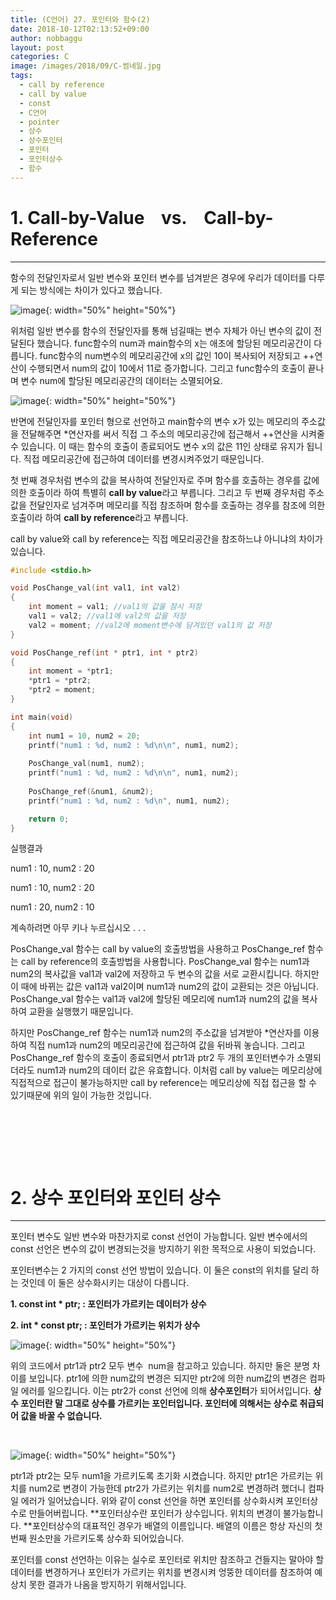 ```yaml
---
title: (C언어) 27. 포인터와 함수(2)
date: 2018-10-12T02:13:52+09:00
author: nobbaggu
layout: post
categories: C
image: /images/2018/09/C-썸네일.jpg
tags:
  - call by reference
  - call by value
  - const
  - C언어
  - pointer
  - 상수
  - 상수포인터
  - 포인터
  - 포인터상수
  - 함수
---
```

# 1. Call-by-Value    vs.    Call-by-Reference

* * *

함수의 전달인자로서 일반 변수와 포인터 변수를 넘겨받은 경우에 우리가 데이터를 다루게 되는 방식에는 차이가 있다고 했습니다.

![image](https://nobbaggu.github.io/images/2018/09/111.jpg){: width="50%" height="50%"}

위처럼 일반 변수를 함수의 전달인자를 통해 넘길때는 변수 자체가 아닌 변수의 값이 전달된다 했습니다. func함수의 num과 main함수의 x는 애초에 할당된 메모리공간이 다릅니다. func함수의 num변수의 메모리공간에 x의 값인 10이 복사되어 저장되고 ++연산이 수행되면서 num의 값이 10에서 11로 증가합니다. 그리고 func함수의 호출이 끝나며 변수 num에 할당된 메모리공간의 데이터는 소멸되어요.

![image](https://nobbaggu.github.io/images/2018/09/222.jpg){: width="50%" height="50%"}

반면에 전달인자를 포인터 형으로 선언하고 main함수의 변수 x가 있는 메모리의 주소값을 전달해주면 *연산자를 써서 직접 그 주소의 메모리공간에 접근해서 ++연산을 시켜줄 수 있습니다. 이 때는 함수의 호출이 종료되어도 변수 x의 값은 11인 상태로 유지가 됩니다. 직접 메모리공간에 접근하여 데이터를 변경시켜주었기 때문입니다.

첫 번째 경우처럼 변수의 값을 복사하여 전달인자로 주며 함수를 호출하는 경우를 값에 의한 호출이라 하여 특별히 **call by value**라고 부릅니다. 그리고 두 번째 경우처럼 주소값을 전달인자로 넘겨주며 메모리를 직접 참조하며 함수를 호출하는 경우를 참조에 의한 호출이라 하여 **call by reference**라고 부릅니다.

call by value와 call by reference는 직접 메모리공간을 참조하느냐 아니냐의 차이가 있습니다.

~~~ c
#include <stdio.h>

void PosChange_val(int val1, int val2)
{
    int moment = val1; //val1의 값을 잠시 저장
    val1 = val2; //val1에 val2의 값을 저장
    val2 = moment; //val2에 moment변수에 담겨있던 val1의 값 저장
}

void PosChange_ref(int * ptr1, int * ptr2)
{
    int moment = *ptr1;
    *ptr1 = *ptr2;
    *ptr2 = moment;
}

int main(void)
{
    int num1 = 10, num2 = 20;
    printf("num1 : %d, num2 : %d\n\n", num1, num2);
    
    PosChange_val(num1, num2);
    printf("num1 : %d, num2 : %d\n\n", num1, num2);
    
    PosChange_ref(&num1, &num2);
    printf("num1 : %d, num2 : %d\n", num1, num2);

    return 0;
}
~~~

실행결과

num1 : 10, num2 : 20


num1 : 10, num2 : 20


num1 : 20, num2 : 10


계속하려면 아무 키나 누르십시오 . . .

PosChange\_val 함수는 call by value의 호출방법을 사용하고 PosChange\_ref 함수는 call by reference의 호출방법을 사용합니다. PosChange\_val 함수는 num1과 num2의 복사값을 val1과 val2에 저장하고 두 변수의 값을 서로 교환시킵니다. 하지만 이 때에 바뀌는 값은 val1과 val2이며 num1과 num2의 값이 교환되는 것은 아닙니다. PosChange\_val 함수는 val1과 val2에 할당된 메모리에 num1과 num2의 값을 복사하여 교환을 실행했기 때문입니다.

하지만 PosChange\_ref 함수는 num1과 num2의 주소값을 넘겨받아 *연산자를 이용하여 직접 num1과 num2의 메모리공간에 접근하여 값을 뒤바꿔 놓습니다. 그리고 PosChange\_ref 함수의 호출이 종료되면서 ptr1과 ptr2 두 개의 포인터변수가 소멸되더라도 num1과 num2의 데이터 값은 유효합니다. 이처럼 call by value는 메모리상에 직접적으로 접근이 불가능하지만 call by reference는 메모리상에 직접 접근을 할 수 있기때문에 위의 일이 가능한 것입니다.

&nbsp;

&nbsp;

&nbsp;

# 2. 상수 포인터와 포인터 상수

* * *

포인터 변수도 일반 변수와 마찬가지로 const 선언이 가능합니다. 일반 변수에서의 const 선언은 변수의 값이 변경되는것을 방지하기 위한 목적으로 사용이 되었습니다.

포인터변수는 2 가지의 const 선언 방법이 있습니다. 이 둘은 const의 위치를 달리 하는 것인데 이 둘은 상수화시키는 대상이 다릅니다.

**1. const int * ptr; : 포인터가 가르키는 데이터가 상수**

**2. int * const ptr; : 포인터가 가르키는 위치가 상수**

![image](https://nobbaggu.github.io/images/2018/09/333.jpg){: width="50%" height="50%"}

위의 코드에서 ptr1과 ptr2 모두 변수  num을 참고하고 있습니다. 하지만 둘은 분명 차이를 보입니다. ptr1에 의한 num값의 변경은 되지만 ptr2에 의한 num값의 변경은 컴파일 에러를 일으킵니다. 이는 ptr2가 const 선언에 의해 **상수포인터**가 되어서입니다. **상수 포인터란 말 그대로 상수를 가르키는 포인터입니다. 포인터에 의해서는 상수로 취급되어 값을 바꿀 수 없습니다.**

&nbsp;

![image](https://nobbaggu.github.io/images/2018/09/444.jpg){: width="50%" height="50%"}

ptr1과 ptr2는 모두 num1을 가르키도록 초기화 시켰습니다. 하지만 ptr1은 가르키는 위치를 num2로 변경이 가능한데 ptr2가 가르키는 위치를 num2로 변경하려 했더니 컴파일 에러가 일어났습니다. 위와 같이 const 선언을 하면 포인터를 상수화시켜 포인터상수로 만들어버립니다. **포인터상수란 포인터가 상수입니다. 위치의 변경이 불가능합니다. **포인터상수의 대표적인 경우가 배열의 이름입니다. 배열의 이름은 항상 자신의 첫 번째 원소만을 가르키도록 상수화 되어있습니다.

포인터를 const 선언하는 이유는 실수로 포인터로 위치만 참조하고 건들지는 말아야 할 데이터를 변경하거나 포인터가 가르키는 위치를 변경시켜 엉뚱한 데이터를 참조하여 예상치 못한 결과가 나옴을 방지하기 위해서입니다.